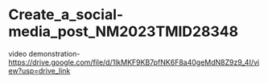 # Create_a_social-media_post_NM2023TMID28348
video demonstration-https://drive.google.com/file/d/1lkMKF9KB7pfNK6F8a40geMdN8Z9z9_4I/view?usp=drive_link
